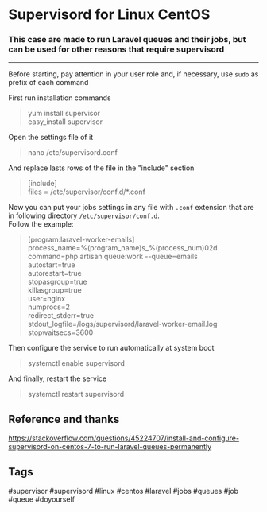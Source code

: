 Supervisord for Linux CentOS
===


### This case are made to run Laravel queues and their jobs, but can be used for other reasons that require supervisord

___

Before starting, pay attention in your user role and, if necessary, use ``sudo`` as prefix of each command


First run installation commands
> yum install supervisor  
easy_install supervisor


Open the settings file of it
> nano /etc/supervisord.conf


And replace lasts rows of the file in the "include" section
> [include]  
files = /etc/supervisor/conf.d/*.conf


Now you can put your jobs settings in any file with ``.conf`` extension that are in following directory ``/etc/supervisor/conf.d``.  
Follow the example:
> [program:laravel-worker-emails]  
process_name=%(program_name)s_%(process_num)02d  
command=php artisan queue:work --queue=emails  
autostart=true  
autorestart=true  
stopasgroup=true  
killasgroup=true  
user=nginx  
numprocs=2  
redirect_stderr=true  
stdout_logfile=/logs/supervisord/laravel-worker-email.log
stopwaitsecs=3600  


Then configure the service to run automatically at system boot
> systemctl enable supervisord


And finally, restart the service
> systemctl restart supervisord


Reference and thanks
---
https://stackoverflow.com/questions/45224707/install-and-configure-supervisord-on-centos-7-to-run-laravel-queues-permanently


Tags
---
#supervisor #supervisord #linux #centos #laravel #jobs #queues #job #queue #doyourself

